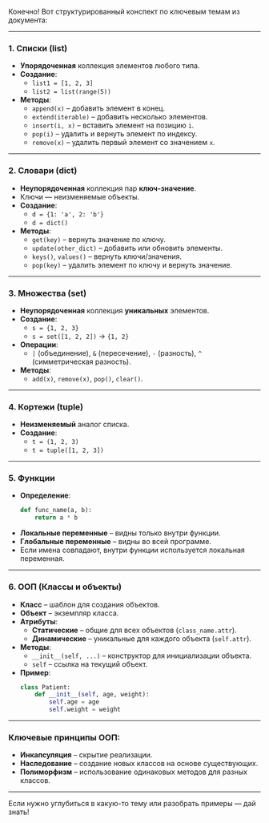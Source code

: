 Конечно! Вот структурированный конспект по ключевым темам из документа:

---

### 1. **Списки (list)**
- **Упорядоченная** коллекция элементов любого типа.
- **Создание**:
  - `list1 = [1, 2, 3]`
  - `list2 = list(range(5))`
- **Методы**:
  - `append(x)` – добавить элемент в конец.
  - `extend(iterable)` – добавить несколько элементов.
  - `insert(i, x)` – вставить элемент на позицию `i`.
  - `pop(i)` – удалить и вернуть элемент по индексу.
  - `remove(x)` – удалить первый элемент со значением `x`.

---

### 2. **Словари (dict)**
- **Неупорядоченная** коллекция пар **ключ-значение**.
- Ключи — неизменяемые объекты.
- **Создание**:
  - `d = {1: 'a', 2: 'b'}`
  - `d = dict()`
- **Методы**:
  - `get(key)` – вернуть значение по ключу.
  - `update(other_dict)` – добавить или обновить элементы.
  - `keys()`, `values()` – вернуть ключи/значения.
  - `pop(key)` – удалить элемент по ключу и вернуть значение.

---

### 3. **Множества (set)**
- **Неупорядоченная** коллекция **уникальных** элементов.
- **Создание**:
  - `s = {1, 2, 3}`
  - `s = set([1, 2, 2])` → `{1, 2}`
- **Операции**:
  - `|` (объединение), `&` (пересечение), `-` (разность), `^` (симметрическая разность).
- **Методы**:
  - `add(x)`, `remove(x)`, `pop()`, `clear()`.

---

### 4. **Кортежи (tuple)**
- **Неизменяемый** аналог списка.
- **Создание**:
  - `t = (1, 2, 3)`
  - `t = tuple([1, 2, 3])`

---

### 5. **Функции**
- **Определение**:
  ```python
  def func_name(a, b):
      return a * b
  ```
- **Локальные переменные** – видны только внутри функции.
- **Глобальные переменные** – видны во всей программе.
- Если имена совпадают, внутри функции используется локальная переменная.

---

### 6. **ООП (Классы и объекты)**
- **Класс** – шаблон для создания объектов.
- **Объект** – экземпляр класса.
- **Атрибуты**:
  - **Статические** – общие для всех объектов (`class_name.attr`).
  - **Динамические** – уникальные для каждого объекта (`self.attr`).
- **Методы**:
  - `__init__(self, ...)` – конструктор для инициализации объекта.
  - `self` – ссылка на текущий объект.
- **Пример**:
  ```python
  class Patient:
      def __init__(self, age, weight):
          self.age = age
          self.weight = weight
  ```

---

### Ключевые принципы ООП:
- **Инкапсуляция** – скрытие реализации.
- **Наследование** – создание новых классов на основе существующих.
- **Полиморфизм** – использование одинаковых методов для разных классов.

---

Если нужно углубиться в какую-то тему или разобрать примеры — дай знать! 
